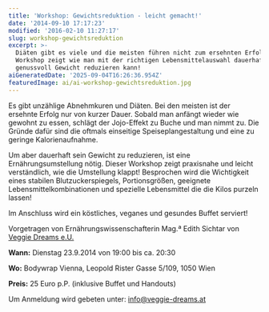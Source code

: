 ```yaml
---
title: 'Workshop: Gewichtsreduktion - leicht gemacht!'
date: '2014-09-10 17:17:23'
modified: '2016-02-10 11:27:17'
slug: workshop-gewichtsreduktion
excerpt: >-
  Diäten gibt es viele und die meisten führen nicht zum ersehnten Erfolg. Dieser
  Workshop zeigt wie man mit der richtigen Lebensmittelauswahl dauerhaft und
  genussvoll Gewicht reduzieren kann!
aiGeneratedDate: '2025-09-04T16:26:36.954Z'
featuredImage: ai/ai-workshop-gewichtsreduktion.jpg
---
```


Es gibt unzählige Abnehmkuren und Diäten. Bei den meisten ist der ersehnte Erfolg nur von kurzer Dauer. Sobald man anfängt wieder wie gewohnt zu essen, schlägt der Jojo-Effekt zu Buche und man nimmt zu. Die Gründe dafür sind die oftmals einseitige Speiseplangestaltung und eine zu geringe Kalorienaufnahme.

Um aber dauerhaft sein Gewicht zu reduzieren, ist eine Ernährungsumstellung nötig. Dieser Workshop zeigt praxisnahe und leicht verständlich, wie die Umstellung klappt! Besprochen wird die Wichtigkeit eines stabilen Blutzuckerspiegels, Portionsgrößen, geeignete Lebensmittelkombinationen und spezielle Lebensmittel die die Kilos purzeln lassen!

Im Anschluss wird ein köstliches, veganes und gesundes Buffet serviert!

Vorgetragen von Ernährungswissenschafterin Mag.ª Edith Sichtar von [Veggie Dreams e.U.](http://www.veggie-dreams.at)

**Wann:** Dienstag 23.9.2014 von 19:00 bis ca. 20:30

**Wo:** Bodywrap Vienna, Leopold Rister Gasse 5/109, 1050 Wien

**Preis:** 25 Euro p.P. (inklusive Buffet und Handouts)

Um Anmeldung wird gebeten unter: [info@veggie-dreams.at](mailto:info@veggie-dreams.at)
